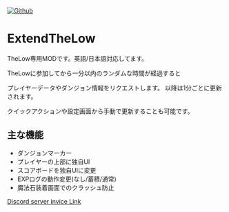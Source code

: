 [![Github](https://img.shields.io/badge/version-1.0.0-blue.svg)](https://github.com/peco2282/ExtendTheLow)

# ExtendTheLow
TheLow専用MODです。英語/日本語対応してます。

TheLowに参加してから一分以内のランダムな時間が経過すると

プレイヤーデータやダンジョン情報をリクエストします。
以降は1分ごとに更新されます。

クイックアクションや設定画面から手動で更新することも可能です。

## 主な機能
- ダンジョンマーカー
- プレイヤーの上部に独自UI
- スコアボードを独自UIに変更
- EXPログの動作変更(なし/蓄積/通常)
- 魔法石装着画面でのクラッシュ防止

[Discord server invice Link](https://discord.gg/kVyPVky)
